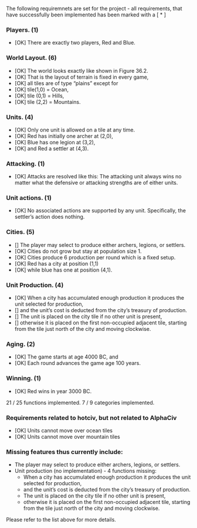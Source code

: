 The following requiremnets are set for the project - all requirements, that have successfully been implemented has been marked with a [ * ]
### Players. (1)
* [OK] There are exactly two players, Red and Blue.
### World Layout. (6)
* [OK] The world looks exactly like shown in Figure 36.2.
* [OK] That is the layout of terrain is fixed in every game,
* [OK] all tiles are of type “plains” except for
* [OK] tile(1,0) = Ocean,
* [OK] tile (0,1) = Hills,
* [OK] tile (2,2) = Mountains.
### Units. (4)
* [OK] Only one unit is allowed on a tile at any time.
* [OK] Red has initially one archer at (2,0),
* [OK] Blue has one legion at (3,2),
* [OK] and Red a settler at (4,3).
### Attacking. (1)
* [OK] Attacks are resolved like this: The attacking unit always wins no matter what the defensive or attacking strengths are of either units.
### Unit actions. (1)
* [OK] No associated actions are supported by any unit. Specifically, the settler’s action does nothing.
### Cities. (5)
* [] The player may select to produce either archers, legions, or settlers.
* [OK] Cities do not grow but stay at population size 1.
* [OK] Cities produce 6 production per round which is a fixed setup.
* [OK] Red has a city at position (1,1)
* [OK] while blue has one at position (4,1).
### Unit Production. (4)
* [OK] When a city has accumulated enough production it produces the unit selected for production,
* [] and the unit’s cost is deducted from the city’s treasury of production.
* [] The unit is placed on the city tile if no other unit is present,
* [] otherwise it is placed on the first non-occupied adjacent tile, starting from the tile just north of the city and moving clockwise.
### Aging. (2)
* [OK] The game starts at age 4000 BC, and
* [OK] Each round advances the game age 100 years.
### Winning. (1)
* [OK] Red wins in year 3000 BC.

21 / 25 functions implemented.
7 / 9 categories implemented.

### Requirements related to hotciv, but not related to AlphaCiv

* [OK] Units cannot move over ocean tiles
* [OK] Units cannot move over mountain tiles

### Missing features thus currently include: 

- The player may select to produce either archers, legions, or settlers.
- Unit production (no implementation) - 4 functions missing:
    - When a city has accumulated enough production it produces the unit selected for production,
    - and the unit’s cost is deducted from the city’s treasury of production.
    - The unit is placed on the city tile if no other unit is present,
    - otherwise it is placed on the first non-occupied adjacent tile, starting from the tile just north of the city and moving clockwise.

Please refer to the list above for more details.